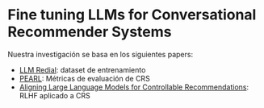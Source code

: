# Fine tuning LLMs for Conversational Recommender Systems

Nuestra investigación se basa en los siguientes papers:
- [LLM Redial](https://aclanthology.org/2024.findings-acl.529.pdf): dataset de entrenamiento
- [PEARL](https://aclanthology.org/2024.findings-acl.65.pdf): Métricas de evaluación de CRS
- [Aligning Large Language Models for Controllable Recommendations](https://arxiv.org/pdf/2403.05063): RLHF aplicado a CRS
